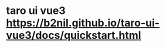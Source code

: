 <!--
 * @Descripttion: 
 * @version: 
 * @Author: houqiangxie
 * @Date: 2023-10-12 16:36:08
 * @LastEditors: houqiangxie
 * @LastEditTime: 2023-10-12 16:36:26
-->
# taro ui vue3 https://b2nil.github.io/taro-ui-vue3/docs/quickstart.html